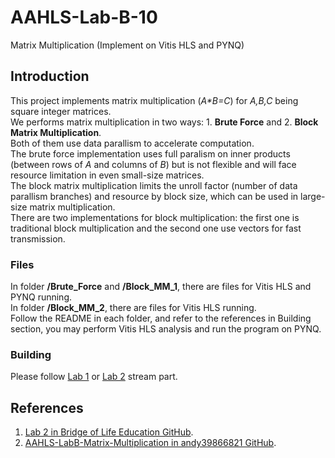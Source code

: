 # AAHLS-Lab-B-10
Matrix Multiplication (Implement on Vitis HLS and PYNQ)
## Introduction
This project implements matrix multiplication (_A*B=C_) for _A,B,C_ being square integer matrices.  
We performs matrix multiplication in two ways: 1. **Brute Force** and 2. **Block Matrix Multiplication**.  
Both of them use data parallism to accelerate computation.  
The brute force implementation uses full paralism on inner products (between rows of _A_ and columns of _B_) but is not flexible and will face resource limitation in even small-size matrices.  
The block matrix multiplication limits the unroll factor (number of data parallism branches) and resource by block size, which can be used in large-size matrix multiplication.  
There are two implementations for block multiplication: the first one is traditional block multiplication and the second one use vectors for fast transmission.
### Files
In folder **/Brute_Force** and **/Block_MM_1**, there are files for Vitis HLS and PYNQ running.  
In folder **/Block_MM_2**, there are files for Vitis HLS running.  
Follow the README in each folder, and refer to the references in Building section, you may perform Vitis HLS analysis and run the program on PYNQ.
### Building
Please follow [Lab 1](https://github.com/bol-edu/course-lab_1) or [Lab 2](https://github.com/bol-edu/course-lab_2) stream part.
## References
1. [Lab 2 in Bridge of Life Education GitHub](https://github.com/bol-edu/course-lab_2).<br>
2. [AAHLS-LabB-Matrix-Multiplication in andy39866821 GitHub](https://github.com/andy39866821/AAHLS-LabB-Matrix-Multiplication).

